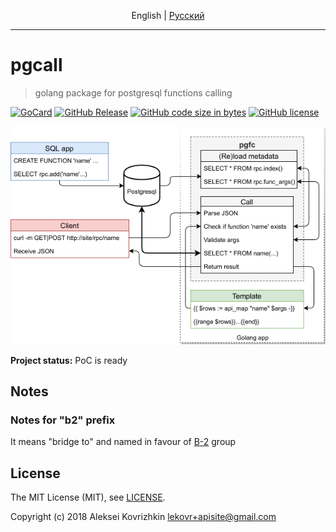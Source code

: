 <p align="center">
  <span>English</span> |
  <a href="docs/ru/README.md#pgcall">Pусский</a>
</p>

---

# pgcall
> golang package for postgresql functions calling

[![GoCard][gc1]][gc2]
 [![GitHub Release][gr1]][gr2]
 [![GitHub code size in bytes][sz]]()
 [![GitHub license][gl1]][gl2]

[gc1]: https://goreportcard.com/badge/apisite/pgcall
[gc2]: https://goreportcard.com/report/github.com/apisite/pgcall
[gr1]: https://img.shields.io/github/release/apisite/pgcall/all.svg
[gr2]: https://github.com/apisite/pgcall/releases
[sz]: https://img.shields.io/github/languages/code-size/apisite/pgcall.svg
[gl1]: https://img.shields.io/github/license/apisite/pgcall.svg
[gl2]: LICENSE

<p align="center">
<a target="_blank" rel="noopener noreferrer" href="../src/arch.png"><img src="docs/src/arch.png" title="Архитектура проекта" style="max-width:100%;"></a>
</p>

**Project status:** PoC is ready

## Notes

### Notes for "b2" prefix

It means "bridge to" and named in favour of [B-2](https://ru.wikipedia.org/wiki/%D0%91%D0%B8-2) group

## License

The MIT License (MIT), see [LICENSE](LICENSE).

Copyright (c) 2018 Aleksei Kovrizhkin <lekovr+apisite@gmail.com>
